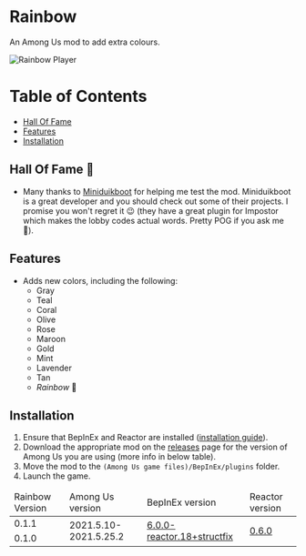 # Rainbow

An Among Us mod to add extra colours.

![Rainbow Player](images/RainbowColor.gif)

# Table of Contents
- [Hall Of Fame](#hall-of-fame-)
- [Features](#features)
- [Installation](#installation)

## Hall Of Fame 🎉

- Many thanks to [Miniduikboot](https://github.com/miniduikboot) for
  helping me test the mod. Miniduikboot is a great developer and you
  should check out some of their projects. I promise you won't
  regret it 😉 (they have a great plugin for Impostor which makes
  the lobby codes actual words. Pretty POG if you ask me 👀).

## Features

- Adds new colors, including the following:
  - Gray
  - Teal
  - Coral
  - Olive
  - Rose
  - Maroon
  - Gold
  - Mint
  - Lavender
  - Tan
  - *Rainbow* 🌈

## Installation

1. Ensure that BepInEx and Reactor are installed ([installation guide](INSTALLATION.md)).
2. Download the appropriate mod on the [releases](https://github.com/MoltenMods/Rainbow/releases) page
   for the version of Among Us you are using (more info in below table).
3. Move the mod to the `(Among Us game files)/BepInEx/plugins` folder.
4. Launch the game.

<table>
   <thead>
      <tr>
         <td>Rainbow Version</td>
         <td>Among Us version</td>
         <td>BepInEx version</td>
         <td>Reactor version</td>
      </tr>
   </thead>
   <tbody>
      <tr>
        <td>0.1.1</td>
        <td rowspan="2">2021.5.10-2021.5.25.2</td>
        <td rowspan="2"><a href="https://github.com/NuclearPowered/BepInEx/releases/tag/6.0.0-reactor.18%2Bstructfix">6.0.0-reactor.18+structfix</a></td>
        <td rowspan="2"><a href="https://github.com/DaemonBeast/Reactor/releases/tag/0.6.0">0.6.0</a></td>
      </tr>
      <tr>
        <td>0.1.0</td>
      </tr>
  </tbody>
</table>
